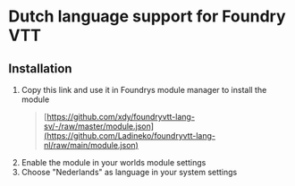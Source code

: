 # Dutch language support for Foundry VTT

## Installation

1. Copy this link and use it in Foundrys module manager to install the module
    > [https://github.com/xdy/foundryvtt-lang-sv/-/raw/master/module.json](https://github.com/Ladineko/foundryvtt-lang-nl/raw/main/module.json)
2. Enable the module in your worlds module settings
3. Choose "Nederlands" as language in your system settings
